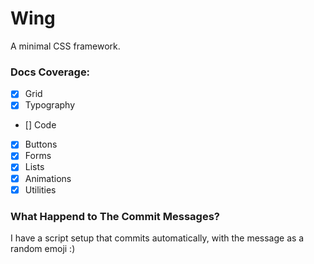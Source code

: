 # Wing

A minimal CSS framework.

### Docs Coverage:

- [x] Grid
- [X] Typography
- [] Code
- [x] Buttons
- [x] Forms
- [x] Lists
- [x] Animations
- [x] Utilities

### What Happend to The Commit Messages?

I have a script setup that commits automatically, with the message as a random emoji :)
